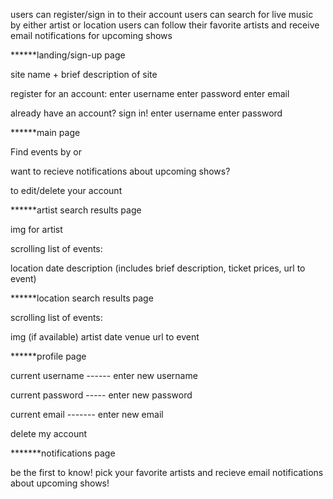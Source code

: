 users can register/sign in to their account
users can search for live music by either artist or location
users can follow their favorite artists and receive email
  notifications for upcoming shows



******landing/sign-up page

site name + brief description of site

register for an account:
enter username
enter password
enter email

already have an account? sign in!
enter username
enter password


******main page

Find events by <ARTIST> or <LOCATION>

want to recieve notifications about upcoming 
shows?  <click here>

to edit/delete your account <click here>

******artist search results page

img for artist

scrolling list of events:

location
date
description (includes brief description, ticket prices, url to event)


******location search results page

scrolling list of events:

img (if available)
artist
date
venue
url to event


******profile page

current username ------ enter new username

current password ----- enter new password

current email ------- enter new email

delete my account

*******notifications page

be the first to know! 
pick your favorite artists and recieve email 
notifications about upcoming shows!






